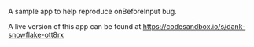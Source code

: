 A sample app to help reproduce onBeforeInput bug.

A live version of this app can be found at https://codesandbox.io/s/dank-snowflake-ott8rx